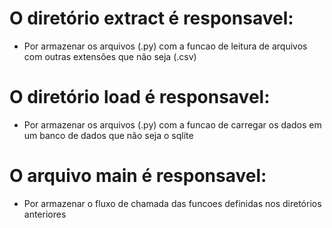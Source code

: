 # O diretório **extract** é responsavel:
  - Por armazenar os arquivos (.py) com a funcao de leitura de arquivos com outras extensões que não seja (.csv)

# O diretório **load** é responsavel:
  - Por armazenar os arquivos (.py) com a funcao de carregar os dados em um banco de dados que não seja o sqlite 

# O arquivo **main** é responsavel:
  - Por armazenar o fluxo de chamada das funcoes definidas nos diretórios anteriores
